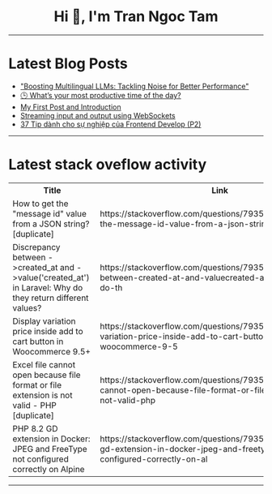 <h1 align="center">Hi 👋, I'm Tran Ngoc Tam</h1>

---

# Latest Blog Posts 
<!-- BLOG-POST-LIST:START -->
- [&quot;Boosting Multilingual LLMs: Tackling Noise for Better Performance&quot;](https://dev.to/gilles_hamelink_ea9ff7d93/boosting-multilingual-llms-tackling-noise-for-better-performance-4c0a)
- [🕒 What’s your most productive time of the day?](https://dev.to/m_midas/whats-your-most-productive-time-of-the-day-5eaf)
- [My First Post and Introduction](https://dev.to/uskdev/my-first-post-and-introduction-3k2o)
- [Streaming input and output using WebSockets](https://dev.to/ag2ai/streaming-input-and-output-using-websockets-3p4o)
- [37 Tip dành cho sự nghiệp của Frontend Develop &lpar;P2&rpar;](https://dev.to/nddev_18/37-tip-danh-cho-su-nghiep-cua-frontend-develop-p2-ki3)
<!-- BLOG-POST-LIST:END -->

---

# Latest stack oveflow activity
<table>
  <tr><th>Title</th><th>Link</th></tr>
  <!-- STACKOVERFLOW:START --><tr><td>How to get the &quot;message id&quot; value from a JSON string? [duplicate]</td><td>https://stackoverflow.com/questions/79358880/how-to-get-the-message-id-value-from-a-json-string</td></tr><tr><td>Discrepancy between -&gt;created_at and -&gt;value&lpar;&#39;created_at&#39;&rpar; in Laravel: Why do they return different values?</td><td>https://stackoverflow.com/questions/79358769/discrepancy-between-created-at-and-valuecreated-at-in-laravel-why-do-th</td></tr><tr><td>Display variation price inside add to cart button in Woocommerce 9.5+</td><td>https://stackoverflow.com/questions/79358736/display-variation-price-inside-add-to-cart-button-in-woocommerce-9-5</td></tr><tr><td>Excel file cannot open because file format or file extension is not valid - PHP [duplicate]</td><td>https://stackoverflow.com/questions/79358681/excel-file-cannot-open-because-file-format-or-file-extension-is-not-valid-php</td></tr><tr><td>PHP 8.2 GD extension in Docker: JPEG and FreeType not configured correctly on Alpine</td><td>https://stackoverflow.com/questions/79358665/php-8-2-gd-extension-in-docker-jpeg-and-freetype-not-configured-correctly-on-al</td></tr><!-- STACKOVERFLOW:END -->
</table>

---


